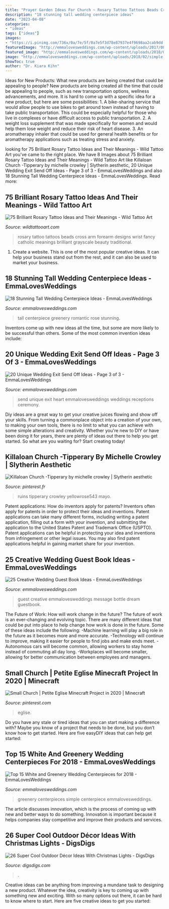 ```yaml
---
title: "Prayer Garden Ideas For Church ~ Rosary Tattoo Tattoos Beads Cross Arm Forearm Designs Wrist Fancy Catholic Meanings Brilliant Grayscale Beauty Traditional"
description: "18 stunning tall wedding centerpiece ideas"
date: "2023-04-08"
categories:
- "ideas"
tags: ["ideas"]
images:
- "https://i.pinimg.com/736x/0a/7e/5f/0a7e5f3d78e87937e4f9698aa2cab9dd.jpg"
featuredImage: "http://emmalovesweddings.com/wp-content/uploads/2017/08/heart-shaped-sparkler-for-wedding-send-off-ideas.jpg"
featured_image: "http://emmalovesweddings.com/wp-content/uploads/2018/01/message-in-a-bottle-wedding-guest-book-ideas.jpg"
image: "http://emmalovesweddings.com/wp-content/uploads/2018/02/simple-chic-greenery-wedding-centerpiece-ideas-with-wooden-box.jpg"
ShowToc: true
author: "Dr. Kiara Kihn"
---
```



Ideas for New Products: What new products are being created that could be appealing to people?
New products are being created all the time that could be appealing to people, such as new transportation options, wellness advancements, and more. It is hard to come up with a specific idea for a new product, but here are some possibilities: 1. A bike-sharing service that would allow people to use bikes to get around town instead of having to take public transportation. This could be especially helpful for those who live in complexes or have difficult access to public transportation. 2. A weight loss supplement that was made specifically for women and would help them lose weight and reduce their risk of heart disease. 3. An aromatherapy inhaler that could be used for general health benefits or for aromatherapy applications such as treating stress and anxiety. 
	

		
looking for 75 Brilliant Rosary Tattoo Ideas and Their Meanings - Wild Tattoo Art you've came to the right place. We have 8 Images about 75 Brilliant Rosary Tattoo Ideas and Their Meanings - Wild Tattoo Art like Killaloan Church -Tipperary by michelle crowley | Slytherin aesthetic, 20 Unique Wedding Exit Send Off Ideas - Page 3 of 3 - EmmaLovesWeddings and also 18 Stunning Tall Wedding Centerpiece Ideas - EmmaLovesWeddings. Read more:
		
    
## 75 Brilliant Rosary Tattoo Ideas And Their Meanings - Wild Tattoo Art

<img loading=lazy src="https://www.wildtattooart.com/wp-content/uploads/2018/08/rosary-tattoo-01081810.jpg" onerror="this.onerror=null;this.src='https://tse2.mm.bing.net/th?id=OIP.VXvDaY_CwWv9x4ZzUbF1SwHaJ4&amp;pid=15.1';" alt="75 Brilliant Rosary Tattoo Ideas and Their Meanings - Wild Tattoo Art">

_Source: wildtattooart.com_

>rosary tattoo tattoos beads cross arm forearm designs wrist fancy catholic meanings brilliant grayscale beauty traditional. 

	

1. Create a website. This is one of the most popular creative ideas. It can help your business stand out from the rest, and it can also be used to market your business.

    
## 18 Stunning Tall Wedding Centerpiece Ideas - EmmaLovesWeddings

<img loading=lazy src="http://emmalovesweddings.com/wp-content/uploads/2017/09/romantic-tall-wedding-centerpiece-with-greenery-and-rose.jpg" onerror="this.onerror=null;this.src='https://tse4.mm.bing.net/th?id=OIP.WXQqweGwEgYcjVsljgczpAHaLG&amp;pid=15.1';" alt="18 Stunning Tall Wedding Centerpiece Ideas - EmmaLovesWeddings">

_Source: emmalovesweddings.com_

>tall centerpiece greenery romantic rose stunning. 

	

Inventors come up with new ideas all the time, but some are more likely to be successful than others. Some of the most common invention ideas include:

    
## 20 Unique Wedding Exit Send Off Ideas - Page 3 Of 3 - EmmaLovesWeddings

<img loading=lazy src="http://emmalovesweddings.com/wp-content/uploads/2017/08/heart-shaped-sparkler-for-wedding-send-off-ideas.jpg" onerror="this.onerror=null;this.src='https://tse2.mm.bing.net/th?id=OIP.SvbPQUTz6kPKL9Pdn9RBIQHaLH&amp;pid=15.1';" alt="20 Unique Wedding Exit Send Off Ideas - Page 3 of 3 - EmmaLovesWeddings">

_Source: emmalovesweddings.com_

>send unique exit heart emmalovesweddings weddings receptions ceremony. 

	

Diy ideas are a great way to get your creative juices flowing and show off your skills. From turning a commonplace object into a creation of your own, to making your own tools, there is no limit to what you can achieve with some simple alterations and creativity. Whether you're new to DIY or have been doing it for years, there are plenty of ideas out there to help you get started. So what are you waiting for? Start creating today!

    
## Killaloan Church -Tipperary By Michelle Crowley | Slytherin Aesthetic

<img loading=lazy src="https://i.pinimg.com/736x/0a/7e/5f/0a7e5f3d78e87937e4f9698aa2cab9dd.jpg" onerror="this.onerror=null;this.src='https://tse4.mm.bing.net/th?id=OIP.DDTdOITeWHBYXl7YCWb9QQHaLH&amp;pid=15.1';" alt="Killaloan Church -Tipperary by michelle crowley | Slytherin aesthetic">

_Source: pinterest.fr_

>ruins tipperary crowley yellowrose543 mayo. 

	

Patent applications: How do inventors apply for patents?
Inventors often apply for patents in order to protect their ideas and inventions. Patent applications can take many different forms, including writing a patent application, filling out a form with your invention, and submitting the application to the United States Patent and Trademark Office (USPTO). 
Patent applications can be helpful in protecting your idea and inventions from infringement or other legal issues. You may also find patent applications helpful in gaining market share for your invention.

    
## 25 Creative Wedding Guest Book Ideas - EmmaLovesWeddings

<img loading=lazy src="http://emmalovesweddings.com/wp-content/uploads/2018/01/message-in-a-bottle-wedding-guest-book-ideas.jpg" onerror="this.onerror=null;this.src='https://tse1.mm.bing.net/th?id=OIP.GsL447NUXMZzY6MzioFMyAHaOj&amp;pid=15.1';" alt="25 Creative Wedding Guest Book Ideas - EmmaLovesWeddings">

_Source: emmalovesweddings.com_

>guest creative emmalovesweddings message bottle dream guestbook. 

	

The Future of Work: How will work change in the future?
The future of work is an ever-changing and evolving topic. There are many different ideas that could be put into place to help change how work is done in the future. Some of these ideas include the following: 
-Machine learning will play a big role in the future as it becomes more and more accurate. 
-Technology will continue to improve, making it easier for people to find jobs and make ends meet. 
-Autonomous cars will become common, allowing workers to stay home instead of commuting all day long. 
-Workplaces will become smaller, allowing for better communication between employees and managers.

    
## Small Church | Petite Eglise Minecraft Project In 2020 | Minecraft

<img loading=lazy src="https://i.pinimg.com/736x/1f/f8/d7/1ff8d7ed92218becf8f9784a3b920873.jpg" onerror="this.onerror=null;this.src='https://tse4.mm.bing.net/th?id=OIP.07W4t0faBLfyCWILm-DH5QHaEO&amp;pid=15.1';" alt="Small Church | Petite Eglise Minecraft Project in 2020 | Minecraft">

_Source: pinterest.com_

>eglise. 

	

Do you have any stale or tired ideas that you can start making a difference with? Maybe you know of a project that needs to be done, but you don’t know how to get started. Here are five easyDIY ideas that can help get started: 

    
## Top 15 White And Greenery Wedding Centerpieces For 2018 - EmmaLovesWeddings

<img loading=lazy src="http://emmalovesweddings.com/wp-content/uploads/2018/02/simple-chic-greenery-wedding-centerpiece-ideas-with-wooden-box.jpg" onerror="this.onerror=null;this.src='https://tse1.mm.bing.net/th?id=OIP.DMB9sibirMa9XCXLeq-KtAHaLH&amp;pid=15.1';" alt="Top 15 White and Greenery Wedding Centerpieces for 2018 - EmmaLovesWeddings">

_Source: emmalovesweddings.com_

>greenery centerpieces simple centerpiece emmalovesweddings. 

	

The article discusses innovation, which is the process of coming up with new and better ways to do something. Innovation is important because it helps companies stay competitive and improve their products and services.

    
## 26 Super Cool Outdoor Décor Ideas With Christmas Lights - DigsDigs

<img loading=lazy src="https://www.digsdigs.com/photos/super-cool-outdoor-decor-ideas-with-christmas-lights-5.jpg" onerror="this.onerror=null;this.src='https://tse1.mm.bing.net/th?id=OIP.aDmU3w47C3cIYYsleS7UNgHaLH&amp;pid=15.1';" alt="26 Super Cool Outdoor Décor Ideas With Christmas Lights - DigsDigs">

_Source: digsdigs.com_

>. 

	

Creative ideas can be anything from improving a mundane task to designing a new product. Whatever the idea, creativity is key to coming up with something new and exciting. With so many options out there, it can be hard to know where to start. Here are five creative ideas to get you started:

